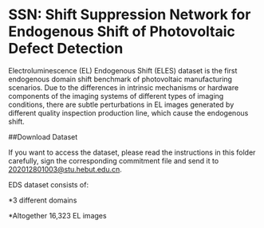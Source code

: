 # SSN: Shift Suppression Network for Endogenous Shift of Photovoltaic Defect Detection

Electroluminescence (EL) Endogenous Shift (ELES) dataset is the first endogenous domain shift benchmark of photovoltaic manufacturing scenarios. Due to the differences in intrinsic mechanisms or hardware components of the imaging systems of different types of imaging conditions, there are subtle perturbations in EL images generated by different quality inspection production line, which cause the endogenous shift.

##Download Dataset

If you want to access the dataset, please read the instructions in this folder carefully, sign the corresponding commitment file and send it to 202012801003@stu.hebut.edu.cn.

EDS dataset consists of:

*3 different domains

*Altogether 16,323 EL images


